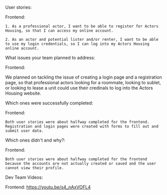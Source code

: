 User stories:

  Frontend:
  
    1. As a professional actor, I want to be able to register for Actors Housing, so that I can access my online account.
    
    2. As an actor and potential lister and/or renter, I want to be able to use my login credentials, so I can log into my Actors Housing online account.


What issues your team planned to address:

Frontend:

  We planned on tackling the issue of creating a login page and a registration page, so that professional actors looking for a roommate, looking to sublet, or looking to lease a unit could use their credinals to log into the Actors Housing website.


Which ones were successfully completed:

  Frontend:
  
    Both user stories were about halfway completed for the frontend. Registration and login pages were created with forms to fill out and submit user data.


Which ones didn't and why?:

  Frontend:
  
    Both user stories were about halfway completed for the frontend because the accounts are not actually created or saved and the user cannot view their profile.
    

Dev Team Videos:

  Frontend: https://youtu.be/s4_nAxVOFL4


